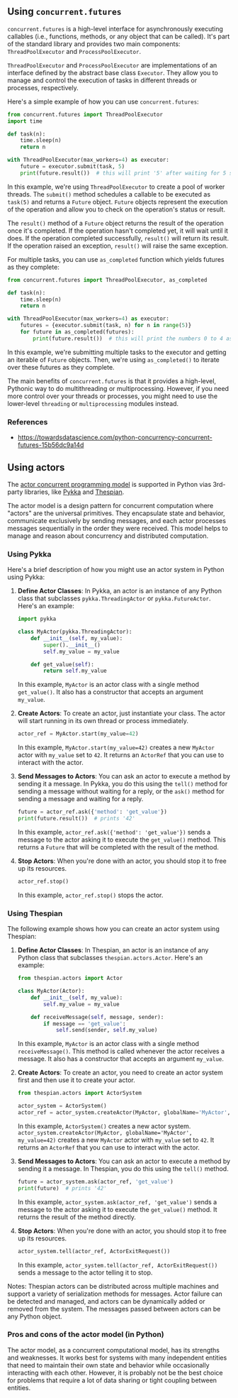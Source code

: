 ## Using `concurrent.futures`

`concurrent.futures` is a high-level interface for asynchronously executing callables (i.e., functions, methods, or any object that can be called). It's part of the standard library and provides two main components: `ThreadPoolExecutor` and `ProcessPoolExecutor`.

`ThreadPoolExecutor` and `ProcessPoolExecutor` are implementations of an interface defined by the abstract base class `Executor`. They allow you to manage and control the execution of tasks in different threads or processes, respectively.

Here's a simple example of how you can use `concurrent.futures`:

```python
from concurrent.futures import ThreadPoolExecutor
import time

def task(n):
    time.sleep(n)
    return n

with ThreadPoolExecutor(max_workers=4) as executor:
    future = executor.submit(task, 5)
    print(future.result())  # this will print '5' after waiting for 5 seconds
```

In this example, we're using `ThreadPoolExecutor` to create a pool of worker threads. The `submit()` method schedules a callable to be executed as `task(5)` and returns a `Future` object. `Future` objects represent the execution of the operation and allow you to check on the operation's status or result.

The `result()` method of a `Future` object returns the result of the operation once it's completed. If the operation hasn't completed yet, it will wait until it does. If the operation completed successfully, `result()` will return its result. If the operation raised an exception, `result()` will raise the same exception.

For multiple tasks, you can use `as_completed` function which yields futures as they complete:

```python
from concurrent.futures import ThreadPoolExecutor, as_completed

def task(n):
    time.sleep(n)
    return n

with ThreadPoolExecutor(max_workers=4) as executor:
    futures = {executor.submit(task, n) for n in range(5)}
    for future in as_completed(futures):
        print(future.result())  # this will print the numbers 0 to 4 as they complete
```

In this example, we're submitting multiple tasks to the executor and getting an iterable of `Future` objects. Then, we're using `as_completed()` to iterate over these futures as they complete.

The main benefits of `concurrent.futures` is that it provides a high-level, Pythonic way to do multithreading or multiprocessing. However, if you need more control over your threads or processes, you might need to use the lower-level `threading` or `multiprocessing` modules instead.

### References

- https://towardsdatascience.com/python-concurrency-concurrent-futures-15b56dc9a14d

## Using actors

The [actor concurrent programming model](https://en.wikipedia.org/wiki/Actor_model) is supported in Python vias 3rd-party libraries, like [Pykka](https://pypi.org/project/pykka/) and [Thespian](https://pypi.org/project/thespian/).

The actor model is a design pattern for concurrent computation where "actors" are the universal primitives. They encapsulate state and behavior, communicate exclusively by sending messages, and each actor processes messages sequentially in the order they were received. This model helps to manage and reason about concurrency and distributed computation.

### Using Pykka

Here's a brief description of how you might use an actor system in Python using Pykka:

1. **Define Actor Classes**: In Pykka, an actor is an instance of any Python class that subclasses `pykka.ThreadingActor` or `pykka.FutureActor`. Here's an example:

   ```python
   import pykka

   class MyActor(pykka.ThreadingActor):
       def __init__(self, my_value):
           super().__init__()
           self.my_value = my_value

       def get_value(self):
           return self.my_value
   ```

   In this example, `MyActor` is an actor class with a single method `get_value()`. It also has a constructor that accepts an argument `my_value`.

1. **Create Actors**: To create an actor, just instantiate your class. The actor will start running in its own thread or process immediately.

   ```python
   actor_ref = MyActor.start(my_value=42)
   ```

   In this example, `MyActor.start(my_value=42)` creates a new `MyActor` actor with `my_value` set to `42`. It returns an `ActorRef` that you can use to interact with the actor.

1. **Send Messages to Actors**: You can ask an actor to execute a method by sending it a message. In Pykka, you do this using the `tell()` method for sending a message without waiting for a reply, or the `ask()` method for sending a message and waiting for a reply.

   ```python
   future = actor_ref.ask({'method': 'get_value'})
   print(future.result())  # prints '42'
   ```

   In this example, `actor_ref.ask({'method': 'get_value'})` sends a message to the actor asking it to execute the `get_value()` method. This returns a `Future` that will be completed with the result of the method.

1. **Stop Actors**: When you're done with an actor, you should stop it to free up its resources.

   ```python
   actor_ref.stop()
   ```

   In this example, `actor_ref.stop()` stops the actor.

### Using Thespian

The following example shows how you can create an actor system using Thespian:

1. **Define Actor Classes**: In Thespian, an actor is an instance of any Python class that subclasses `thespian.actors.Actor`. Here's an example:

   ```python
   from thespian.actors import Actor

   class MyActor(Actor):
       def __init__(self, my_value):
           self.my_value = my_value

       def receiveMessage(self, message, sender):
           if message == 'get_value':
               self.send(sender, self.my_value)
   ```

   In this example, `MyActor` is an actor class with a single method `receiveMessage()`. This method is called whenever the actor receives a message. It also has a constructor that accepts an argument `my_value`.

1. **Create Actors**: To create an actor, you need to create an actor system first and then use it to create your actor.

   ```python
   from thespian.actors import ActorSystem

   actor_system = ActorSystem()
   actor_ref = actor_system.createActor(MyActor, globalName='MyActor', my_value=42)
   ```

   In this example, `ActorSystem()` creates a new actor system. `actor_system.createActor(MyActor, globalName='MyActor', my_value=42)` creates a new `MyActor` actor with `my_value` set to `42`. It returns an `ActorRef` that you can use to interact with the actor.

1. **Send Messages to Actors**: You can ask an actor to execute a method by sending it a message. In Thespian, you do this using the `tell()` method.

   ```python
   future = actor_system.ask(actor_ref, 'get_value')
   print(future)  # prints '42'
   ```

   In this example, `actor_system.ask(actor_ref, 'get_value')` sends a message to the actor asking it to execute the `get_value()` method. It returns the result of the method directly.

1. **Stop Actors**: When you're done with an actor, you should stop it to free up its resources.

   ```python
   actor_system.tell(actor_ref, ActorExitRequest())
   ```

   In this example, `actor_system.tell(actor_ref, ActorExitRequest())` sends a message to the actor telling it to stop.

Notes: Thespian actors can be distributed across multiple machines and support a variety of serialization methods for messages. Actor failure can be detected and managed, and actors can be dynamically added or removed from the system. The messages passed between actors can be any Python object.

### Pros and cons of the actor model (in Python)

The actor model, as a concurrent computational model, has its strengths and weaknesses. It works best for systems with many independent entities that need to maintain their own state and behavior while occasionally interacting with each other. However, it is probably not be the best choice for problems that require a lot of data sharing or tight coupling between entities.
